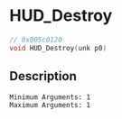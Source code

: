 # HUD_Destroy
```c
// 0x005c0120
void HUD_Destroy(unk p0)
```
## Description
```
Minimum Arguments: 1
Maximum Arguments: 1
```
